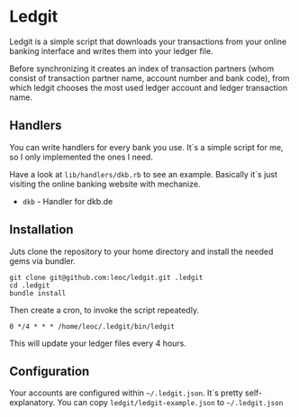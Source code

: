 # Ledgit

Ledgit is a simple script that downloads your transactions from
your online banking interface and writes them into your ledger file.

Before synchronizing it creates an index of transaction partners (whom
consist of transaction partner name, account number and bank code),
from which ledgit chooses the most used ledger account and ledger
transaction name.

## Handlers

You can write handlers for every bank you use. It´s a simple script
for me, so I only implemented the ones I need.

Have a look at `lib/handlers/dkb.rb` to see an example. Basically it´s
just visiting the online banking website with mechanize.

- `dkb` - Handler for dkb.de

## Installation

Juts clone the repository to your home directory and install the
needed gems via bundler.

    git clone git@github.com:leoc/ledgit.git .ledgit
    cd .ledgit
    bundle install
    
Then create a cron, to invoke the script repeatedly.

    0 */4 * * * /home/leoc/.ledgit/bin/ledgit
    
This will update your ledger files every 4 hours.

## Configuration

Your accounts are configured within `~/.ledgit.json`. It´s pretty
self-explanatory. You can copy `ledgit/ledgit-example.json`
to `~/.ledgit.json`
